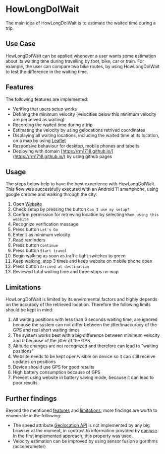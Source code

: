 # HowLongDoIWait
The main idea of HowLongDoIWait is to estimate the waited time during a trip.

## Use Case
HowLongDoIWait can be applied whenever a user wants some estimation about its waiting time during 
travelling by foot, bike, car or train. For example, the user can compare two bike routes, by using 
HowLongDoIWait to test the difference in the waiting time.

## Features
The following features are implemented:
- Verifing that users setup works
- Defining the minimum velocity (velocities below this minimum velocity are perceived as waiting)
- Recording the waited time during a trip
- Estimating the velocity by using gelocations retrived coordinates
- Displaying all waiting locations, including the waited time at its location, on a map by 
using [Leaflet](https://leafletjs.com/index.html)
- Responsive behaviour for desktop, mobile phones and tabelts
- Deploying with domain [https://rm1718.github.io/](https://rm1718.github.io/) by using github pages

## Usage
The steps below help to have the best experience with HowLongDoIWait. This flow was successfully executed 
with an Android 11 smartphone, using google chrome and walking through the city:

1. Open [Website](https://rm1718.github.io/)
2. Check setup by pressing the button ```Can I use my setup?```
3. Confirm permission for retrieving location by selecting ```When using this website```
4. Recognize verification message
5. Press button ```Let's Go```
6. Enter ```1``` as minimum velocity
7. Read reminders
8. Press button ```Continue``` 
9. Press button ```Start travel```
10. Begin walking as soon as traffic light switches to green
11. Keep walking, stop 3 times and keep website on mobile phone open
12. Press button ```Arrived at destination```
13. Reviewed total waiting time and three stops on map

## Limitations
HowLongDoIWait is limited by its enviromental factors and highly depends on the accuracy of the retrieved location. Therefore the following
limits should be kept in mind:
1. All waiting positions with less than 6 seconds waiting time, are ignored because the 
system can not differ between the jitter/inaccuracy of the GPS and real short waiting times
2. The system works best with a big difference between minimum velocity and 0 because of the jitter of the GPS
3. Altitude changes are not recognized and therefore can lead to "waiting positions"
4. Website needs to be kept open/visible on device so it can still receive updates on positions
5. Device should use GPS for good results
6. High battery consumption because of GPS
7. Prevent using website in battery saving mode, because it can lead to poor results

## Further findings
Beyond the mentioned [features](#features) and [limitations](#limitations), more findings are worth to enumerate in the following:
- The speed attribute [Geolocation API](https://developer.mozilla.org/en-US/docs/Web/API/GeolocationCoordinates/speed) is not implemented by any big browser at the moment, in contrast to information provided by [caniuse](https://caniuse.com/?search=speed). In the first implemented approach, this property was used.
- Velocity estimation can be improved by using sensor fusion algorithms (accelerometer)